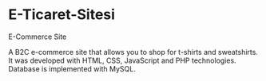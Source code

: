 # E-Ticaret-Sitesi
E-Commerce Site

A B2C e-commerce site that allows you to shop for t-shirts and sweatshirts.
It was developed with HTML, CSS, JavaScript and PHP technologies.
Database is implemented with MySQL.
